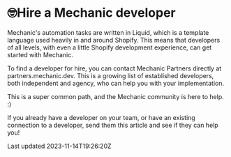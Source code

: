 # 🤓Hire a Mechanic developer

Mechanic's automation tasks are written in Liquid, which is a template language used heavily in and around Shopify. This means that developers of all levels, with even a little Shopify development experience, can get started with Mechanic.

To find a developer for hire, you can contact Mechanic Partners directly at partners.mechanic.dev. This is a growing list of established developers, both independent and agency, who can help you with your implementation.

This is a super common path, and the Mechanic community is here to help. :)

If you already have a developer on your team, or have an existing connection to a developer, send them this article and see if they can help you!

Last updated 2023-11-14T19:26:20Z